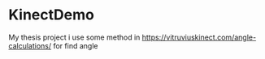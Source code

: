 # KinectDemo
My thesis project
i use some method in https://vitruviuskinect.com/angle-calculations/ for find angle
